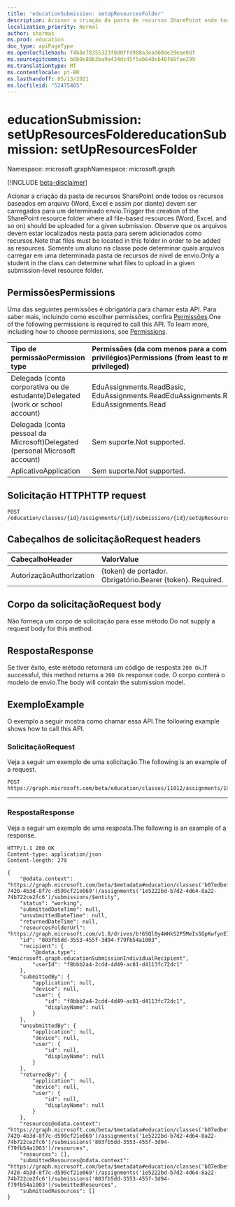 ```yaml
---
title: 'educationSubmission: setUpResourcesFolder'
description: Acionar a criação da pasta de recursos SharePoint onde todos os recursos baseados em arquivo (Word, Excel e assim por diante) devem ser carregados para um determinado envio.
localization_priority: Normal
author: sharmas
ms.prod: education
doc_type: apiPageType
ms.openlocfilehash: f4b8e78355323f0d0ffd988a3ead68de29eae0df
ms.sourcegitcommit: b8b0e88b3ba9a434dc45f5ab640cb46f66fae299
ms.translationtype: MT
ms.contentlocale: pt-BR
ms.lasthandoff: 05/13/2021
ms.locfileid: "52475405"
---
```

# <a name="educationsubmission-setupresourcesfolder"></a><span data-ttu-id="049c5-103">educationSubmission: setUpResourcesFolder</span><span class="sxs-lookup"><span data-stu-id="049c5-103">educationSubmission: setUpResourcesFolder</span></span>

<span data-ttu-id="049c5-104">Namespace: microsoft.graph</span><span class="sxs-lookup"><span data-stu-id="049c5-104">Namespace: microsoft.graph</span></span>

[!INCLUDE [beta-disclaimer](../../includes/beta-disclaimer.md)]

<span data-ttu-id="049c5-105">Acionar a criação da pasta de recursos SharePoint onde todos os recursos baseados em arquivo (Word, Excel e assim por diante) devem ser carregados para um determinado envio.</span><span class="sxs-lookup"><span data-stu-id="049c5-105">Trigger the creation of the SharePoint resource folder where all file-based resources (Word, Excel, and so on) should be uploaded for a given submission.</span></span>
<span data-ttu-id="049c5-106">Observe que os arquivos devem estar localizados nesta pasta para serem adicionados como recursos.</span><span class="sxs-lookup"><span data-stu-id="049c5-106">Note that files must be located in this folder in order to be added as resources.</span></span> <span data-ttu-id="049c5-107">Somente um aluno na classe pode determinar quais arquivos carregar em uma determinada pasta de recursos de nível de envio.</span><span class="sxs-lookup"><span data-stu-id="049c5-107">Only a student in the class can determine what files to upload in a given submission-level resource folder.</span></span> 

## <a name="permissions"></a><span data-ttu-id="049c5-108">Permissões</span><span class="sxs-lookup"><span data-stu-id="049c5-108">Permissions</span></span>
<span data-ttu-id="049c5-p102">Uma das seguintes permissões é obrigatória para chamar esta API. Para saber mais, incluindo como escolher permissões, confira [Permissões](/graph/permissions-reference).</span><span class="sxs-lookup"><span data-stu-id="049c5-p102">One of the following permissions is required to call this API. To learn more, including how to choose permissions, see [Permissions](/graph/permissions-reference).</span></span>

|<span data-ttu-id="049c5-111">Tipo de permissão</span><span class="sxs-lookup"><span data-stu-id="049c5-111">Permission type</span></span>      | <span data-ttu-id="049c5-112">Permissões (da com menos para a com mais privilégios)</span><span class="sxs-lookup"><span data-stu-id="049c5-112">Permissions (from least to most privileged)</span></span>              |
|:--------------------|:---------------------------------------------------------|
|<span data-ttu-id="049c5-113">Delegada (conta corporativa ou de estudante)</span><span class="sxs-lookup"><span data-stu-id="049c5-113">Delegated (work or school account)</span></span> |  <span data-ttu-id="049c5-114">EduAssignments.ReadBasic, EduAssignments.Read</span><span class="sxs-lookup"><span data-stu-id="049c5-114">EduAssignments.ReadBasic, EduAssignments.Read</span></span>  |
|<span data-ttu-id="049c5-115">Delegada (conta pessoal da Microsoft)</span><span class="sxs-lookup"><span data-stu-id="049c5-115">Delegated (personal Microsoft account)</span></span> |  <span data-ttu-id="049c5-116">Sem suporte.</span><span class="sxs-lookup"><span data-stu-id="049c5-116">Not supported.</span></span>  |
|<span data-ttu-id="049c5-117">Aplicativo</span><span class="sxs-lookup"><span data-stu-id="049c5-117">Application</span></span> | <span data-ttu-id="049c5-118">Sem suporte.</span><span class="sxs-lookup"><span data-stu-id="049c5-118">Not supported.</span></span> | 

## <a name="http-request"></a><span data-ttu-id="049c5-119">Solicitação HTTP</span><span class="sxs-lookup"><span data-stu-id="049c5-119">HTTP request</span></span>
<!-- { "blockType": "ignored" } -->
```http
POST /education/classes/{id}/assignments/{id}/submissions/{id}/setUpResourcesFolder

```
## <a name="request-headers"></a><span data-ttu-id="049c5-120">Cabeçalhos de solicitação</span><span class="sxs-lookup"><span data-stu-id="049c5-120">Request headers</span></span>
| <span data-ttu-id="049c5-121">Cabeçalho</span><span class="sxs-lookup"><span data-stu-id="049c5-121">Header</span></span>       | <span data-ttu-id="049c5-122">Valor</span><span class="sxs-lookup"><span data-stu-id="049c5-122">Value</span></span> |
|:---------------|:--------|
| <span data-ttu-id="049c5-123">Autorização</span><span class="sxs-lookup"><span data-stu-id="049c5-123">Authorization</span></span>  | <span data-ttu-id="049c5-p103">{token} de portador. Obrigatório.</span><span class="sxs-lookup"><span data-stu-id="049c5-p103">Bearer {token}. Required.</span></span>  |

## <a name="request-body"></a><span data-ttu-id="049c5-126">Corpo da solicitação</span><span class="sxs-lookup"><span data-stu-id="049c5-126">Request body</span></span>
<span data-ttu-id="049c5-127">Não forneça um corpo de solicitação para esse método.</span><span class="sxs-lookup"><span data-stu-id="049c5-127">Do not supply a request body for this method.</span></span>
## <a name="response"></a><span data-ttu-id="049c5-128">Resposta</span><span class="sxs-lookup"><span data-stu-id="049c5-128">Response</span></span>
<span data-ttu-id="049c5-129">Se tiver êxito, este método retornará um código de resposta `200 Ok`.</span><span class="sxs-lookup"><span data-stu-id="049c5-129">If successful, this method returns a `200 Ok` response code.</span></span> <span data-ttu-id="049c5-130">O corpo conterá o modelo de envio.</span><span class="sxs-lookup"><span data-stu-id="049c5-130">The body will contain the submission model.</span></span>

## <a name="example"></a><span data-ttu-id="049c5-131">Exemplo</span><span class="sxs-lookup"><span data-stu-id="049c5-131">Example</span></span>
<span data-ttu-id="049c5-132">O exemplo a seguir mostra como chamar essa API.</span><span class="sxs-lookup"><span data-stu-id="049c5-132">The following example shows how to call this API.</span></span>
### <a name="request"></a><span data-ttu-id="049c5-133">Solicitação</span><span class="sxs-lookup"><span data-stu-id="049c5-133">Request</span></span>
<span data-ttu-id="049c5-134">Veja a seguir um exemplo de uma solicitação.</span><span class="sxs-lookup"><span data-stu-id="049c5-134">The following is an example of a request.</span></span>

<!-- {
  "blockType": "request",
  "name": "educationsubmission_setupresourcesfolder"
}-->
```msgraph-interactive
POST https://graph.microsoft.com/beta/education/classes/11012/assignments/19002/submissions/20302/setUpResourcesFolder
```
---


### <a name="response"></a><span data-ttu-id="049c5-135">Resposta</span><span class="sxs-lookup"><span data-stu-id="049c5-135">Response</span></span>
<span data-ttu-id="049c5-136">Veja a seguir um exemplo de uma resposta.</span><span class="sxs-lookup"><span data-stu-id="049c5-136">The following is an example of a response.</span></span> 

<!-- {
  "blockType": "response",
  "truncated": true,
  "@odata.type": "microsoft.graph.educationSubmission"
} -->
```http
HTTP/1.1 200 OK
Content-type: application/json
Content-length: 279

{
    "@odata.context": "https://graph.microsoft.com/beta/$metadata#education/classes('b07edbef-7420-4b3d-8f7c-d599cf21e069')/assignments('1e5222bd-b7d2-4d64-8a22-74b722ce2fc6')/submissions/$entity",
    "status": "working",
    "submittedDateTime": null,
    "unsubmittedDateTime": null,
    "returnedDateTime": null,
    "resourcesFolderUrl": "https://graph.microsoft.com/v1.0/drives/b!6SQl0y4WHkS2P5MeIsSGpKwfynEIaD1OvPVeH4wbOp_1uyhNwJMSSpseJneB7Z4F/items/01YT2AIJRQLVYT24IWWFAJHMRRNYCB3GE2",
    "id": "803fb5dd-3553-455f-3d94-f79fb54a1003",
    "recipient": {
        "@odata.type": "#microsoft.graph.educationSubmissionIndividualRecipient",
        "userId": "f8bbb2a4-2cdd-4d49-ac81-d4113fc72dc1"
    },
    "submittedBy": {
        "application": null,
        "device": null,
        "user": {
            "id": "f8bbb2a4-2cdd-4d49-ac81-d4113fc72dc1",
            "displayName": null
        }
    },
    "unsubmittedBy": {
        "application": null,
        "device": null,
        "user": {
            "id": null,
            "displayName": null
        }
    },
    "returnedBy": {
        "application": null,
        "device": null,
        "user": {
            "id": null,
            "displayName": null
        }
    },
    "resources@odata.context": "https://graph.microsoft.com/beta/$metadata#education/classes('b07edbef-7420-4b3d-8f7c-d599cf21e069')/assignments('1e5222bd-b7d2-4d64-8a22-74b722ce2fc6')/submissions('803fb5dd-3553-455f-3d94-f79fb54a1003')/resources",
    "resources": [],
    "submittedResources@odata.context": "https://graph.microsoft.com/beta/$metadata#education/classes('b07edbef-7420-4b3d-8f7c-d599cf21e069')/assignments('1e5222bd-b7d2-4d64-8a22-74b722ce2fc6')/submissions('803fb5dd-3553-455f-3d94-f79fb54a1003')/submittedResources",
    "submittedResources": []
}
```

<!-- uuid: 8fcb5dbc-d5aa-4681-8e31-d4113fc72dc1
2021-05-12 12:00:00 UTC -->
<!--
{
  "type": "#page.annotation",
  "description": "educationSubmission: setUpResourcesFolder",
  "keywords": "",
  "section": "documentation",
  "tocPath": "",
  "suppressions": [
  ]
}
-->



